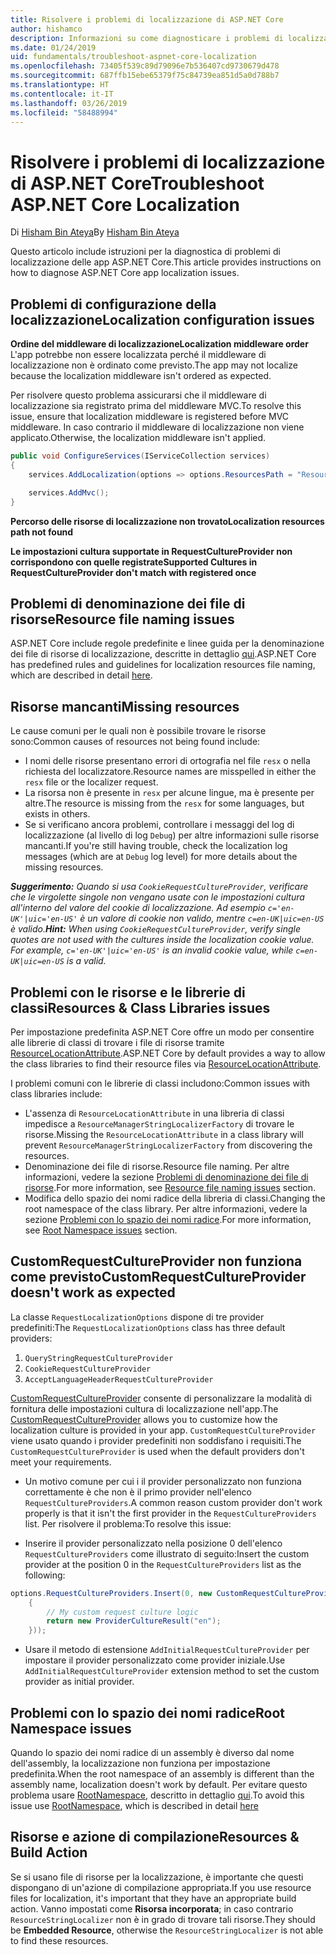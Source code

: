 ```yaml
---
title: Risolvere i problemi di localizzazione di ASP.NET Core
author: hishamco
description: Informazioni su come diagnosticare i problemi di localizzazione nelle app ASP.NET Core.
ms.date: 01/24/2019
uid: fundamentals/troubleshoot-aspnet-core-localization
ms.openlocfilehash: 73405f539c89d79096e7b536407cd9730679d478
ms.sourcegitcommit: 687ffb15ebe65379f75c84739ea851d5a0d788b7
ms.translationtype: HT
ms.contentlocale: it-IT
ms.lasthandoff: 03/26/2019
ms.locfileid: "58488994"
---
```

# <a name="troubleshoot-aspnet-core-localization"></a><span data-ttu-id="931fe-103">Risolvere i problemi di localizzazione di ASP.NET Core</span><span class="sxs-lookup"><span data-stu-id="931fe-103">Troubleshoot ASP.NET Core Localization</span></span>

<span data-ttu-id="931fe-104">Di [Hisham Bin Ateya](https://github.com/hishamco)</span><span class="sxs-lookup"><span data-stu-id="931fe-104">By [Hisham Bin Ateya](https://github.com/hishamco)</span></span>

<span data-ttu-id="931fe-105">Questo articolo include istruzioni per la diagnostica di problemi di localizzazione delle app ASP.NET Core.</span><span class="sxs-lookup"><span data-stu-id="931fe-105">This article provides instructions on how to diagnose ASP.NET Core app localization issues.</span></span>

## <a name="localization-configuration-issues"></a><span data-ttu-id="931fe-106">Problemi di configurazione della localizzazione</span><span class="sxs-lookup"><span data-stu-id="931fe-106">Localization configuration issues</span></span>

<span data-ttu-id="931fe-107">**Ordine del middleware di localizzazione**</span><span class="sxs-lookup"><span data-stu-id="931fe-107">**Localization middleware order**</span></span>  
<span data-ttu-id="931fe-108">L'app potrebbe non essere localizzata perché il middleware di localizzazione non è ordinato come previsto.</span><span class="sxs-lookup"><span data-stu-id="931fe-108">The app may not localize because the localization middleware isn't ordered as expected.</span></span>

<span data-ttu-id="931fe-109">Per risolvere questo problema assicurarsi che il middleware di localizzazione sia registrato prima del middleware MVC.</span><span class="sxs-lookup"><span data-stu-id="931fe-109">To resolve this issue, ensure that localization middleware is registered before MVC middleware.</span></span> <span data-ttu-id="931fe-110">In caso contrario il middleware di localizzazione non viene applicato.</span><span class="sxs-lookup"><span data-stu-id="931fe-110">Otherwise, the localization middleware isn't applied.</span></span>

```csharp
public void ConfigureServices(IServiceCollection services)
{
    services.AddLocalization(options => options.ResourcesPath = "Resources");

    services.AddMvc();
}
```

<span data-ttu-id="931fe-111">**Percorso delle risorse di localizzazione non trovato**</span><span class="sxs-lookup"><span data-stu-id="931fe-111">**Localization resources path not found**</span></span>

<span data-ttu-id="931fe-112">**Le impostazioni cultura supportate in RequestCultureProvider non corrispondono con quelle registrate**</span><span class="sxs-lookup"><span data-stu-id="931fe-112">**Supported Cultures in RequestCultureProvider don't match with registered once**</span></span>  

## <a name="resource-file-naming-issues"></a><span data-ttu-id="931fe-113">Problemi di denominazione dei file di risorse</span><span class="sxs-lookup"><span data-stu-id="931fe-113">Resource file naming issues</span></span>

<span data-ttu-id="931fe-114">ASP.NET Core include regole predefinite e linee guida per la denominazione dei file di risorse di localizzazione, descritte in dettaglio [qui](xref:fundamentals/localization?view=aspnetcore-2.2#resource-file-naming).</span><span class="sxs-lookup"><span data-stu-id="931fe-114">ASP.NET Core has predefined rules and guidelines for localization resources file naming, which are described in detail [here](xref:fundamentals/localization?view=aspnetcore-2.2#resource-file-naming).</span></span>

## <a name="missing-resources"></a><span data-ttu-id="931fe-115">Risorse mancanti</span><span class="sxs-lookup"><span data-stu-id="931fe-115">Missing resources</span></span>

<span data-ttu-id="931fe-116">Le cause comuni per le quali non è possibile trovare le risorse sono:</span><span class="sxs-lookup"><span data-stu-id="931fe-116">Common causes of resources not being found include:</span></span>

- <span data-ttu-id="931fe-117">I nomi delle risorse presentano errori di ortografia nel file `resx` o nella richiesta del localizzatore.</span><span class="sxs-lookup"><span data-stu-id="931fe-117">Resource names are misspelled in either the `resx` file or the localizer request.</span></span>
- <span data-ttu-id="931fe-118">La risorsa non è presente in `resx` per alcune lingue, ma è presente per altre.</span><span class="sxs-lookup"><span data-stu-id="931fe-118">The resource is missing from the `resx` for some languages, but exists in others.</span></span>
- <span data-ttu-id="931fe-119">Se si verificano ancora problemi, controllare i messaggi del log di localizzazione (al livello di log `Debug`) per altre informazioni sulle risorse mancanti.</span><span class="sxs-lookup"><span data-stu-id="931fe-119">If you're still having trouble, check the localization log messages (which are at `Debug` log level) for more details about the missing resources.</span></span>

<span data-ttu-id="931fe-120">_**Suggerimento:** Quando si usa `CookieRequestCultureProvider`, verificare che le virgolette singole non vengano usate con le impostazioni cultura all'interno del valore del cookie di localizzazione. Ad esempio `c='en-UK'|uic='en-US'` è un valore di cookie non valido, mentre `c=en-UK|uic=en-US` è valido._</span><span class="sxs-lookup"><span data-stu-id="931fe-120">_**Hint:** When using `CookieRequestCultureProvider`, verify single quotes are not used with the cultures inside the localization cookie value. For example, `c='en-UK'|uic='en-US'` is an invalid cookie value, while `c=en-UK|uic=en-US` is a valid._</span></span>

## <a name="resources--class-libraries-issues"></a><span data-ttu-id="931fe-121">Problemi con le risorse e le librerie di classi</span><span class="sxs-lookup"><span data-stu-id="931fe-121">Resources & Class Libraries issues</span></span>

<span data-ttu-id="931fe-122">Per impostazione predefinita ASP.NET Core offre un modo per consentire alle librerie di classi di trovare i file di risorse tramite [ResourceLocationAttribute](/dotnet/api/microsoft.extensions.localization.resourcelocationattribute?view=aspnetcore-2.1).</span><span class="sxs-lookup"><span data-stu-id="931fe-122">ASP.NET Core by default provides a way to allow the class libraries to find their resource files via [ResourceLocationAttribute](/dotnet/api/microsoft.extensions.localization.resourcelocationattribute?view=aspnetcore-2.1).</span></span>

<span data-ttu-id="931fe-123">I problemi comuni con le librerie di classi includono:</span><span class="sxs-lookup"><span data-stu-id="931fe-123">Common issues with class libraries include:</span></span>
- <span data-ttu-id="931fe-124">L'assenza di `ResourceLocationAttribute` in una libreria di classi impedisce a `ResourceManagerStringLocalizerFactory` di trovare le risorse.</span><span class="sxs-lookup"><span data-stu-id="931fe-124">Missing the `ResourceLocationAttribute` in a class library will prevent `ResourceManagerStringLocalizerFactory` from discovering the resources.</span></span>
- <span data-ttu-id="931fe-125">Denominazione dei file di risorse.</span><span class="sxs-lookup"><span data-stu-id="931fe-125">Resource file naming.</span></span> <span data-ttu-id="931fe-126">Per altre informazioni, vedere la sezione [Problemi di denominazione dei file di risorse](#resource-file-naming-issues).</span><span class="sxs-lookup"><span data-stu-id="931fe-126">For more information, see [Resource file naming issues](#resource-file-naming-issues) section.</span></span>
- <span data-ttu-id="931fe-127">Modifica dello spazio dei nomi radice della libreria di classi.</span><span class="sxs-lookup"><span data-stu-id="931fe-127">Changing the root namespace of the class library.</span></span> <span data-ttu-id="931fe-128">Per altre informazioni, vedere la sezione [Problemi con lo spazio dei nomi radice](#root-namespace-issues).</span><span class="sxs-lookup"><span data-stu-id="931fe-128">For more information, see [Root Namespace issues](#root-namespace-issues) section.</span></span>

## <a name="customrequestcultureprovider-doesnt-work-as-expected"></a><span data-ttu-id="931fe-129">CustomRequestCultureProvider non funziona come previsto</span><span class="sxs-lookup"><span data-stu-id="931fe-129">CustomRequestCultureProvider doesn't work as expected</span></span>

<span data-ttu-id="931fe-130">La classe `RequestLocalizationOptions` dispone di tre provider predefiniti:</span><span class="sxs-lookup"><span data-stu-id="931fe-130">The `RequestLocalizationOptions` class has three default providers:</span></span>

1. `QueryStringRequestCultureProvider`
2. `CookieRequestCultureProvider`
3. `AcceptLanguageHeaderRequestCultureProvider`

<span data-ttu-id="931fe-131">[CustomRequestCultureProvider](/dotnet/api/microsoft.aspnetcore.localization.customrequestcultureprovider?view=aspnetcore-2.1) consente di personalizzare la modalità di fornitura delle impostazioni cultura di localizzazione nell'app.</span><span class="sxs-lookup"><span data-stu-id="931fe-131">The [CustomRequestCultureProvider](/dotnet/api/microsoft.aspnetcore.localization.customrequestcultureprovider?view=aspnetcore-2.1) allows you to customize how the localization culture is provided in your app.</span></span> <span data-ttu-id="931fe-132">`CustomRequestCultureProvider` viene usato quando i provider predefiniti non soddisfano i requisiti.</span><span class="sxs-lookup"><span data-stu-id="931fe-132">The `CustomRequestCultureProvider` is used when the default providers don't meet your requirements.</span></span>

- <span data-ttu-id="931fe-133">Un motivo comune per cui i il provider personalizzato non funziona correttamente è che non è il primo provider nell'elenco `RequestCultureProviders`.</span><span class="sxs-lookup"><span data-stu-id="931fe-133">A common reason custom provider don't work properly is that it isn't the first provider in the `RequestCultureProviders` list.</span></span> <span data-ttu-id="931fe-134">Per risolvere il problema:</span><span class="sxs-lookup"><span data-stu-id="931fe-134">To resolve this issue:</span></span>

- <span data-ttu-id="931fe-135">Inserire il provider personalizzato nella posizione 0 dell'elenco `RequestCultureProviders` come illustrato di seguito:</span><span class="sxs-lookup"><span data-stu-id="931fe-135">Insert the custom provider at the position 0 in the `RequestCultureProviders` list as the following:</span></span>

```csharp
options.RequestCultureProviders.Insert(0, new CustomRequestCultureProvider(async context =>
    {
        // My custom request culture logic
        return new ProviderCultureResult("en");
    }));
```

- <span data-ttu-id="931fe-136">Usare il metodo di estensione `AddInitialRequestCultureProvider` per impostare il provider personalizzato come provider iniziale.</span><span class="sxs-lookup"><span data-stu-id="931fe-136">Use `AddInitialRequestCultureProvider` extension method to set the custom provider as initial provider.</span></span>

## <a name="root-namespace-issues"></a><span data-ttu-id="931fe-137">Problemi con lo spazio dei nomi radice</span><span class="sxs-lookup"><span data-stu-id="931fe-137">Root Namespace issues</span></span>

<span data-ttu-id="931fe-138">Quando lo spazio dei nomi radice di un assembly è diverso dal nome dell'assembly, la localizzazione non funziona per impostazione predefinita.</span><span class="sxs-lookup"><span data-stu-id="931fe-138">When the root namespace of an assembly is different than the assembly name, localization doesn't work by default.</span></span> <span data-ttu-id="931fe-139">Per evitare questo problema usare [RootNamespace](/dotnet/api/microsoft.extensions.localization.rootnamespaceattribute?view=aspnetcore-2.1), descritto in dettaglio [qui](xref:fundamentals/localization?view=aspnetcore-2.2#resource-file-naming).</span><span class="sxs-lookup"><span data-stu-id="931fe-139">To avoid this issue use [RootNamespace](/dotnet/api/microsoft.extensions.localization.rootnamespaceattribute?view=aspnetcore-2.1), which is described in detail [here](xref:fundamentals/localization?view=aspnetcore-2.2#resource-file-naming)</span></span>

## <a name="resources--build-action"></a><span data-ttu-id="931fe-140">Risorse e azione di compilazione</span><span class="sxs-lookup"><span data-stu-id="931fe-140">Resources & Build Action</span></span>

<span data-ttu-id="931fe-141">Se si usano file di risorse per la localizzazione, è importante che questi dispongano di un'azione di compilazione appropriata.</span><span class="sxs-lookup"><span data-stu-id="931fe-141">If you use resource files for localization, it's important that they have an appropriate build action.</span></span> <span data-ttu-id="931fe-142">Vanno impostati come **Risorsa incorporata**; in caso contrario `ResourceStringLocalizer` non è in grado di trovare tali risorse.</span><span class="sxs-lookup"><span data-stu-id="931fe-142">They should be **Embedded Resource**, otherwise the `ResourceStringLocalizer` is not able to find these resources.</span></span>
